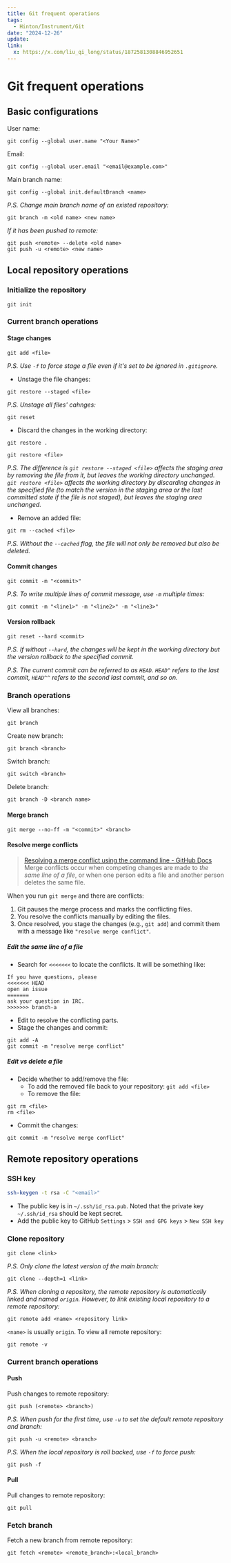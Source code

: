 ```yaml
---
title: Git frequent operations
tags:
  - Hinton/Instrument/Git
date: "2024-12-26"
update: 
link:
  x: https://x.com/liu_qi_long/status/1872581308846952651
---
```


# Git frequent operations

## Basic configurations

User name:

```
git config --global user.name "<Your Name>"
```

Email:

```
git config --global user.email "<email@example.com>"
```

Main branch name:

```
git config --global init.defaultBranch <name>
```

_P.S. Change main branch name of an existed repository:_

```
git branch -m <old name> <new name>
```

_If it has been pushed to remote:_

```
git push <remote> --delete <old name>
git push -u <remote> <new name>
```

## Local repository operations

### Initialize the repository

```
git init
```

### Current branch operations

#### Stage changes

```
git add <file>
```

_P.S. Use `-f` to force stage a file even if it's set to be ignored in `.gitignore`._

- Unstage the file changes:

```
git restore --staged <file>
```

_P.S. Unstage all files' cahnges:_

```
git reset
```

- Discard the changes in the working directory:

```
git restore .
```

```
git restore <file>
```

_P.S. The difference is `git restore --staged <file>` affects the staging area by removing the file from it, but leaves the working directory unchanged. `git restore <file>` affects the working directory by discarding changes in the specified file (to match the version in the staging area or the last committed state if the file is not staged), but leaves the staging area unchanged._

- Remove an added file:

```
git rm --cached <file>
```

_P.S. Without the `--cached` flag, the file will not only be removed but also be deleted._

#### Commit changes

```
git commit -m "<commit>"
```

_P.S. To write multiple lines of commit message, use `-m` multiple times:_

```
git commit -m "<line1>" -m "<line2>" -m "<line3>"
```

#### Version rollback

```
git reset --hard <commit>
```

_P.S. If without `--hard`, the changes will be kept in the working directory but the version rollback to the specified commit._

_P.S. The current commit can be referred to as `HEAD`. `HEAD^` refers to the last commit, `HEAD^^` refers to the second last commit, and so on._

### Branch operations

View all branches:

```
git branch
```

Create new branch:

```
git branch <branch>
```

Switch branch:

```
git switch <branch>
```

Delete branch:

```
git branch -D <branch name>
```

#### Merge branch

```
git merge --no-ff -m "<commit>" <branch>
```

#### Resolve merge conflicts

> [Resolving a merge conflict using the command line - GitHub Docs](https://docs.github.com/en/pull-requests/collaborating-with-pull-requests/addressing-merge-conflicts/resolving-a-merge-conflict-using-the-command-line)
> Merge conflicts occur when competing changes are made to _the same line of a file_, or when one person edits a file and another person deletes the same file.

When you run `git merge` and there are conflicts:

1. Git pauses the merge process and marks the conflicting files.
2. You resolve the conflicts manually by editing the files.
3. Once resolved, you stage the changes (e.g., `git add`) and commit them with a message like `"resolve merge conflict"`.

 ##### Edit the same line of a file

- Search for `<<<<<<<` to locate the conflicts. It will be something like:

```
If you have questions, please
<<<<<<< HEAD
open an issue
=======
ask your question in IRC.
>>>>>>> branch-a
```

- Edit to resolve the conflicting parts.
- Stage the changes and commit:

```
git add -A
git commit -m "resolve merge conflict"
```

##### Edit vs delete a file

- Decide whether to add/remove the file:
	- To add the removed file back to your repository: `git add <file>`
	- To remove the file: 

```
git rm <file>
rm <file>
```

- Commit the changes:

```
git commit -m "resolve merge conflict"
```

## Remote repository operations

### SSH key

```zsh
ssh-keygen -t rsa -C "<email>"
```

- The public key is in `~/.ssh/id_rsa.pub`. Noted that the private key `~/.ssh/id_rsa` should be kept secret.
- Add the public key to GitHub
  `Settings` > `SSH and GPG keys` > `New SSH key`


### Clone repository

```
git clone <link>
```

_P.S. Only clone the latest version of the main branch:_

```
git clone --depth=1 <link>
```

_P.S. When cloning a repository, the remote repository is automatically linked and named `origin`. However, to link existing local repository to a remote repository:_

```
git remote add <name> <repository link>
```

`<name>` is usually `origin`. To view all remote repository:

```
git remote -v
```

### Current branch operations

#### Push

Push changes to remote repository:

```
git push (<remote> <branch>)
```

_P.S. When push for the first time, use `-u` to set the default remote repository and branch:_

```
git push -u <remote> <branch>
```

_P.S. When the local repository is roll backed, use `-f` to force push:_

```
git push -f
```

#### Pull

Pull changes to remote repository:

```
git pull
```

### Fetch branch

Fetch a new branch from remote repository:

```
git fetch <remote> <remote_branch>:<local_branch>
```